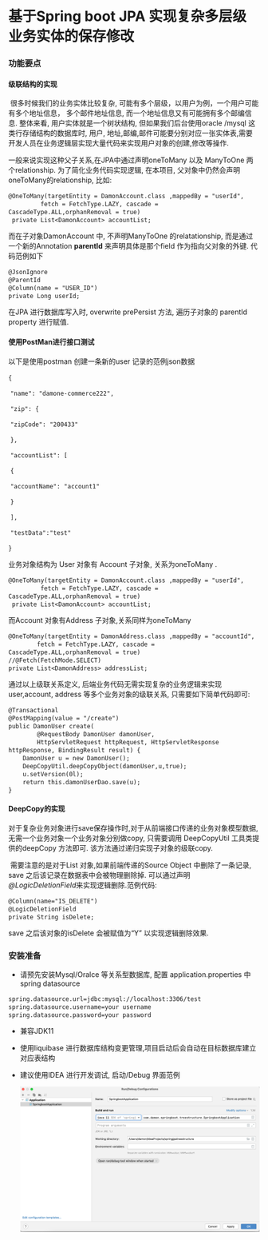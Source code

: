 
# 基于Spring boot JPA 实现复杂多层级业务实体的保存修改



### 功能要点

#### 级联结构的实现	

​		很多时候我们的业务实体比较复杂, 可能有多个层级，以用户为例，一个用户可能有多个地址信息， 多个邮件地址信息, 而一个地址信息又有可能拥有多个邮编信息. 整体来看, 用户实体就是一个树状结构, 但如果我们后台使用oracle /mysql 这类行存储结构的数据库时, 用户, 地址,邮编,邮件可能要分别对应一张实体表,需要开发人员在业务逻辑层实现大量代码来实现用户对象的创建,修改等操作. 

一般来说实现这种父子关系,在JPA中通过声明oneToMany 以及 ManyToOne 两个relationship. 为了简化业务代码实现逻辑, 在本项目, 父对象中仍然会声明oneToMany的relationship, 比如:

```
@OneToMany(targetEntity = DamonAccount.class ,mappedBy = "userId",
         fetch = FetchType.LAZY, cascade = CascadeType.ALL,orphanRemoval = true)
 private List<DamonAccount> accountList;
```

而在子对象DamonAccount 中, 不声明ManyToOne 的relatationship, 而是通过一个新的Annotation **parentId** 来声明具体是那个field 作为指向父对象的外键. 代码范例如下

```
@JsonIgnore
@ParentId
@Column(name = "USER_ID")
private Long userId;
```

在JPA 进行数据库写入时, overwrite prePersist 方法, 遍历子对象的 parentId property 进行赋值.



#### 使用PostMan进行接口测试

以下是使用postman 创建一条新的user 记录的范例json数据

`{`    

​    `"name": "damone-commerce222",`    

​    `"zip": {` 

​        `"zipCode": "200433"`        

​    `},`

​    `"accountList": [`

​        `{`        

​            `"accountName": "account1"`                  

​        `}`

​    `],`    

​    `"testData":"test"`

`}`

业务对象结构为 User 对象有 Account 子对象, 关系为oneToMany .

```
@OneToMany(targetEntity = DamonAccount.class ,mappedBy = "userId",
         fetch = FetchType.LAZY, cascade = CascadeType.ALL,orphanRemoval = true)
 private List<DamonAccount> accountList;
```

而Account 对象有Address 子对象,关系同样为oneToMany

```
@OneToMany(targetEntity = DamonAddress.class ,mappedBy = "accountId",
        fetch = FetchType.LAZY, cascade = CascadeType.ALL,orphanRemoval = true)
//@Fetch(FetchMode.SELECT)
private List<DamonAddress> addressList;
```

通过以上级联关系定义, 后端业务代码无需实现复杂的业务逻辑来实现user,account, address 等多个业务对象的级联关系, 只需要如下简单代码即可:

```
@Transactional
@PostMapping(value = "/create")
public DamonUser create(
        @RequestBody DamonUser damonUser,
        HttpServletRequest httpRequest, HttpServletResponse httpResponse, BindingResult result) {
    DamonUser u = new DamonUser();
    DeepCopyUtil.deepCopyObject(damonUser,u,true);
    u.setVersion(0l);
    return this.damonUserDao.save(u);
}
```

#### DeepCopy的实现

​	对于复杂业务对象进行save保存操作时,对于从前端接口传递的业务对象模型数据, 无需一个业务对象一个业务对象分别做copy, 只需要调用 DeepCopyUtil 工具类提供的deepCopy 方法即可. 该方法通过递归实现子对象的级联copy. 

​	需要注意的是对于List 对象,如果前端传递的Source Object 中删除了一条记录, save 之后该记录在数据表中会被物理删除掉. 可以通过声明 *@LogicDeletionField*来实现逻辑删除.范例代码:

```
@Column(name="IS_DELETE")
@LogicDeletionField
private String isDelete;
```

save 之后该对象的isDelete 会被赋值为“Y” 以实现逻辑删除效果. 

### 安装准备

- 请预先安装Mysql/Oralce 等关系型数据库, 配置 application.properties 中spring datasource 

```
spring.datasource.url=jdbc:mysql://localhost:3306/test
spring.datasource.username=your username
spring.datasource.password=your password
```

- 兼容JDK11
- 使用liquibase 进行数据库结构变更管理,项目启动后会自动在目标数据库建立对应表结构

- 建议使用IDEA 进行开发调试, 启动/Debug 界面范例

  ![截屏2023-05-23 10.37.53](https://raw.githubusercontent.com/lampardzhang/imagesForUpgit/master/2023/05/upgit_20230523_1684809551.png)
